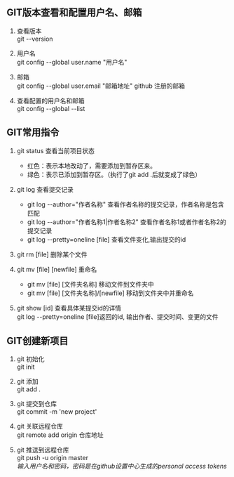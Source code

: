## GIT版本查看和配置用户名、邮箱

1. 查看版本  
git --version

2. 用户名  
git config --global user.name "用户名"

3. 邮箱  
git config --global user.email "邮箱地址"  github 注册的邮箱

4. 查看配置的用户名和邮箱  
git config --global --list



## GIT常用指令

1. git status 查看当前项目状态  
	- 红色：表示本地改动了，需要添加到暂存区来。
	- 绿色：表示已添加到暂存区。（执行了git add .后就变成了绿色）  

2. git log 查看提交记录  
	- git log --author="作者名称"              查看作者名称的提交记录，作者名称是包含匹配  
	- git log --author="作者名称1|作者名称2"    查看作者名称1或者作者名称2的提交记录  
	- git log --pretty=oneline [file]         查看文件变化,输出提交的id
3. git rm [file] 删除某个文件  

4. git mv [file] [newfile]                    重命名  
	- git mv [file] [文件夹名称]               移动文件到文件夹中  
	- git mv [file] [文件夹名称]/[newfile]     移动到文件夹中并重命名 

5. git show [id]                             查看具体某提交id的详情                             
    git log --pretty=oneline [file]返回的id, 输出作者、提交时间、变更的文件




## GIT创建新项目

1. git 初始化  
git init

2. git 添加  
git add .

3. git 提交到仓库  
git commit -m 'new project'

4. git 关联远程仓库  
git remote add origin 仓库地址

5. git 推送到远程仓库  
git push -u origin master  
*输入用户名和密码，密码是在github设置中心生成的personal access tokens*


